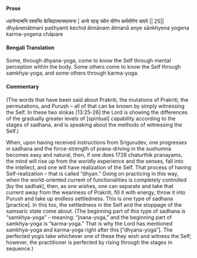 #### Prose 

ध्यानेनात्मनि पश्यन्ति केचिदात्मानमात्मना |
अन्ये साङ् ख्येन योगेन कर्मयोगेन चापरे || 25||
dhyānenātmani paśhyanti kechid ātmānam ātmanā
anye sānkhyena yogena karma-yogena chāpare

 #### Bengali Translation 

Some, through dhyana-yoga, come to know the Self through mental perception within the body. Some others come to know the Self through samkhya-yoga, and some others through karma-yoga.

 #### Commentary 

(The words that have been said about Prakriti, the mutations of Prakriti, the permutations, and Purush – all of that can be known by simply witnessing the Self. In these two slokas [13:25-26] the Lord is showing the differences of the gradually greater levels of [spiritual] capability according to the stages of sadhana, and is speaking about the methods of witnessing the Self.)

When, upon having received instructions from Srigurudev, one progresses in sadhana and the force-strength of prana-driving in the sushumna becomes easy and natural, then, if one does 1728 chaturthik pranayams, the mind will rise up from the worldly experience and the senses, fall into the intellect, and one will have realization of the Self. That process of having Self-realization – that is called “dhyan.” Going on practicing in this way, when the world-oriented current of functionalities is completely controlled [by the sadhak], then, as one wishes, one can separate and take that current away from the weariness of Prakriti, fill it with energy, throw it into Purush and take up endless settledness. This is one type of sadhana [practice]. In this too, the settledness in the Self and the stoppage of the samsaric state come about. (The beginning part of this type of sadhana is “samkhya-yoga” – meaning: “jnana-yoga,” and the beginning part of samkhya-yoga is “karma-yoga.” That is why the Lord has mentioned samkhya-yoga and karma-yoga right after this [“dhyana-yoga”]. The perfected yogis take whichever one of these they wish and witness the Self; however, the practitioner is perfected by rising through the stages in sequence.) 